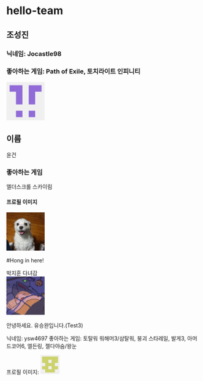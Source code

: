 # hello-team

## 조성진 
### 닉네임: Jocastle98
### 좋아하는 게임: Path of Exile, 토치라이트 인피니티

<img src ="./Image/Profile_Jocastle.png" width ="100" height="100">

## 이름
윤건
### 좋아하는 게임
엘더스크롤 스카이림
#### 프로필 이미지
<img src="./Image/YoonGunProfile.jpg" width = "100" height = "100">

#Hong in here!

박지훈 다녀감  
[<img src="./Image/Profile_Jihoon.png" width = "100" height = "100">](https://github.com/pianoop)

안녕하세요. 유승완입니다.(Test3)

닉네임: ysw4697
좋아하는 게임: 토탈워 워해머3/삼탈워, 붕괴 스타레일, 발게3, 아머드코어6, 엘든링, 젤다야숨/왕눈

프로필 이미지: <img src="./Image/Profile_ysw4697.png" width = "50" height = "50">